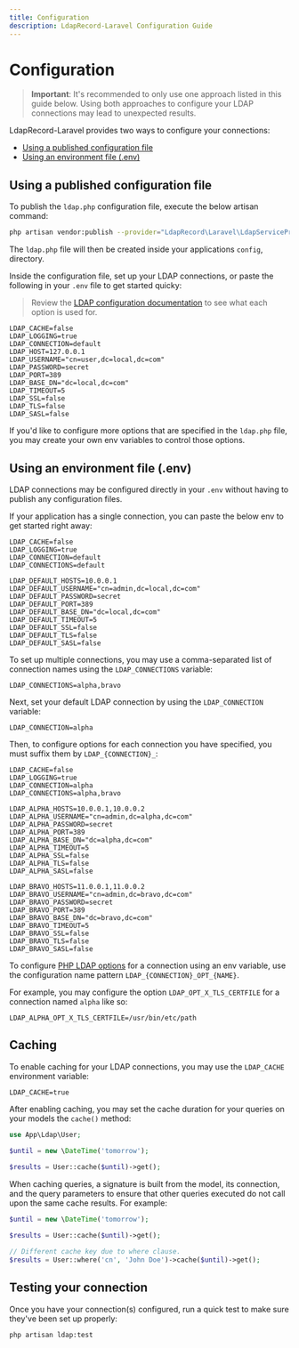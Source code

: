 ```yaml
---
title: Configuration
description: LdapRecord-Laravel Configuration Guide
---
```


# Configuration

> **Important**: It's recommended to only use one approach listed in this guide below. Using
> both approaches to configure your LDAP connections may lead to unexpected results.

LdapRecord-Laravel provides two ways to configure your connections:

- [Using a published configuration file](#using-a-published-configuration-file)
- [Using an environment file (.env)](#using-an-environment-file-env)

## Using a published configuration file

To publish the `ldap.php` configuration file, execute the below artisan command:

```bash
php artisan vendor:publish --provider="LdapRecord\Laravel\LdapServiceProvider"
```

The `ldap.php` file will then be created inside your applications `config`, directory.

Inside the configuration file, set up your LDAP connections, or paste the following in your `.env` file to get started quicky:

> Review the [LDAP configuration documentation](/docs/core/v3/configuration) to see what each option is used for.

```dotenv
LDAP_CACHE=false
LDAP_LOGGING=true
LDAP_CONNECTION=default
LDAP_HOST=127.0.0.1
LDAP_USERNAME="cn=user,dc=local,dc=com"
LDAP_PASSWORD=secret
LDAP_PORT=389
LDAP_BASE_DN="dc=local,dc=com"
LDAP_TIMEOUT=5
LDAP_SSL=false
LDAP_TLS=false
LDAP_SASL=false
```

If you'd like to configure more options that are specified in the `ldap.php`
file, you may create your own env variables to control those options.

## Using an environment file (.env)

LDAP connections may be configured directly in your `.env` without having to publish any configuration files.

If your application has a single connection, you can paste the below env to get started right away:

```dotenv
LDAP_CACHE=false
LDAP_LOGGING=true
LDAP_CONNECTION=default
LDAP_CONNECTIONS=default

LDAP_DEFAULT_HOSTS=10.0.0.1
LDAP_DEFAULT_USERNAME="cn=admin,dc=local,dc=com"
LDAP_DEFAULT_PASSWORD=secret
LDAP_DEFAULT_PORT=389
LDAP_DEFAULT_BASE_DN="dc=local,dc=com"
LDAP_DEFAULT_TIMEOUT=5
LDAP_DEFAULT_SSL=false
LDAP_DEFAULT_TLS=false
LDAP_DEFAULT_SASL=false
```

To set up multiple connections, you may use a comma-separated list of connection names using the `LDAP_CONNECTIONS` variable:

```dotenv
LDAP_CONNECTIONS=alpha,bravo
```

Next, set your default LDAP connection by using the `LDAP_CONNECTION` variable:

```dotenv
LDAP_CONNECTION=alpha
```

Then, to configure options for each connection you have specified, you must suffix them by `LDAP_{CONNECTION}_`:

```dotenv
LDAP_CACHE=false
LDAP_LOGGING=true
LDAP_CONNECTION=alpha
LDAP_CONNECTIONS=alpha,bravo

LDAP_ALPHA_HOSTS=10.0.0.1,10.0.0.2
LDAP_ALPHA_USERNAME="cn=admin,dc=alpha,dc=com"
LDAP_ALPHA_PASSWORD=secret
LDAP_ALPHA_PORT=389
LDAP_ALPHA_BASE_DN="dc=alpha,dc=com"
LDAP_ALPHA_TIMEOUT=5
LDAP_ALPHA_SSL=false
LDAP_ALPHA_TLS=false
LDAP_ALPHA_SASL=false

LDAP_BRAVO_HOSTS=11.0.0.1,11.0.0.2
LDAP_BRAVO_USERNAME="cn=admin,dc=bravo,dc=com"
LDAP_BRAVO_PASSWORD=secret
LDAP_BRAVO_PORT=389
LDAP_BRAVO_BASE_DN="dc=bravo,dc=com"
LDAP_BRAVO_TIMEOUT=5
LDAP_BRAVO_SSL=false
LDAP_BRAVO_TLS=false
LDAP_BRAVO_SASL=false
```

To configure [PHP LDAP options](https://www.php.net/manual/en/function.ldap-set-option.php) for
a connection using an env variable, use the configuration name pattern `LDAP_{CONNECTION}_OPT_{NAME}`.

For example, you may configure the option `LDAP_OPT_X_TLS_CERTFILE` for a connection named `alpha` like so:

```dotenv
LDAP_ALPHA_OPT_X_TLS_CERTFILE=/usr/bin/etc/path
```

## Caching

To enable caching for your LDAP connections, you may use the `LDAP_CACHE` environment variable:

```dotenv
LDAP_CACHE=true
```

After enabling caching, you may set the cache duration for your queries on your models the `cache()` method:

```php
use App\Ldap\User;

$until = new \DateTime('tomorrow');
   
$results = User::cache($until)->get();
```

When caching queries, a signature is built from the model, its connection,
and the query parameters to ensure that other queries executed do not 
call upon the same cache results. For example:

```php
$until = new \DateTime('tomorrow');

$results = User::cache($until)->get();

// Different cache key due to where clause.
$results = User::where('cn', 'John Doe')->cache($until)->get();
```

## Testing your connection

Once you have your connection(s) configured, run a quick test to make sure they've been set up properly:

```bash
php artisan ldap:test
```
